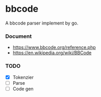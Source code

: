 # bbcode

A bbcode parser implement by go.


### Document

- https://www.bbcode.org/reference.php
- https://en.wikipedia.org/wiki/BBCode


### TODO

- [x] Tokenzier
- [ ] Parse
- [ ] Code gen
